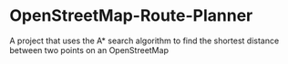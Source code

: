 # OpenStreetMap-Route-Planner
A project that uses the A* search algorithm to find the shortest distance between two points on an OpenStreetMap 
